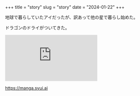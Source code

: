 +++
title = "story"
slug = "story"
date = "2024-01-22"
+++

<div class="story">

地球で暮らしていたアイだったが、訳あって他の星で暮らし始めた。

ドラゴンのドライがついてきた。

</div>

<iframe src="https://manga.syui.ai/0" allowfullscreen frameborder="0" class="manga"></iframe>


<!--more-->

https://manga.syui.ai
